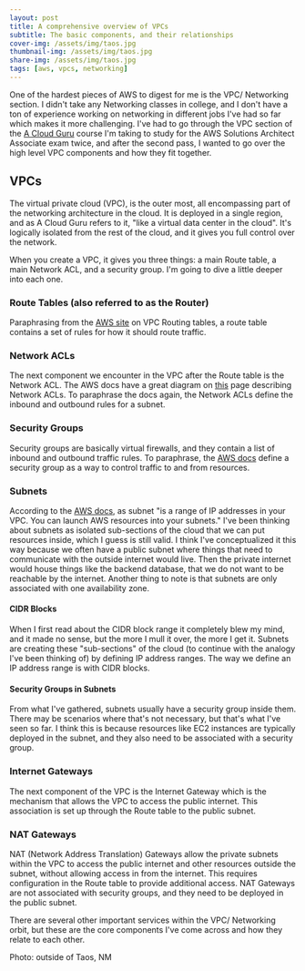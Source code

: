 ```yaml
---
layout: post
title: A comprehensive overview of VPCs
subtitle: The basic components, and their relationships
cover-img: /assets/img/taos.jpg
thumbnail-img: /assets/img/taos.jpg
share-img: /assets/img/taos.jpg
tags: [aws, vpcs, networking]
---
```


One of the hardest pieces of AWS to digest for me is the VPC/ Networking section. I didn't take any Networking classes in college, and I don't have a ton of experience working on networking in different jobs I've had so far which makes it more challenging. I've had to go through the VPC section of the [A Cloud Guru](https://acloudguru.com/) course I'm taking to study for the AWS Solutions Architect Associate exam twice, and after the second pass, I wanted to go over the high level VPC components and how they fit together.

## VPCs
The virtual private cloud (VPC), is the outer most, all encompassing part of the networking architecture in the cloud. It is deployed in a single region, and as A Cloud Guru refers to it, "like a virtual data center in the cloud". It's logically isolated from the rest of the cloud, and it gives you full control over the network.

When you create a VPC, it gives you three things: a main Route table, a main Network ACL, and a security group. I'm going to dive a little deeper into each one.

### Route Tables (also referred to as the Router)
Paraphrasing from the [AWS site](https://docs.aws.amazon.com/vpc/latest/userguide/VPC_Route_Tables.html) on VPC Routing tables, a route table contains a set of rules for how it should route traffic. 

### Network ACLs
The next component we encounter in the VPC after the Route table is the Network ACL. The AWS docs have a great diagram on [this](https://docs.aws.amazon.com/vpc/latest/userguide/vpc-network-acls.html) page describing Network ACLs. To paraphrase the docs again, the Network ACLs define the inbound and outbound rules for a subnet.

### Security Groups
Security groups are basically virtual firewalls, and they contain a list of inbound and outbound traffic rules. To paraphrase, the [AWS docs](https://docs.aws.amazon.com/vpc/latest/userguide/VPC_SecurityGroups.html) define a security group as a way to control traffic to and from resources.

### Subnets
According to the [AWS docs](https://docs.aws.amazon.com/vpc/latest/userguide/configure-subnets.html), as subnet "is a range of IP addresses in your VPC. You can launch AWS resources into your subnets." I've been thinking about subnets as isolated sub-sections of the cloud that we can put resources inside, which I guess is still valid. I think I've conceptualized it this way because we often have a public subnet where things that need to communicate with the outside internet would live. Then the private internet would house things like the backend database, that we do not want to be reachable by the internet. Another thing to note is that subnets are only associated with one availability zone.

#### CIDR Blocks
When I first read about the CIDR block range it completely blew my mind, and it made no sense, but the more I mull it over, the more I get it. Subnets are creating these "sub-sections" of the cloud (to continue with the analogy I've been thinking of) by defining IP address ranges. The way we define an IP address range is with CIDR blocks.

#### Security Groups in Subnets
From what I've gathered, subnets usually have a security group inside them. There may be scenarios where that's not necessary, but that's what I've seen so far. I think this is because resources like EC2 instances are typically deployed in the subnet, and they also need to be associated with a security group.

### Internet Gateways
The next component of the VPC is the Internet Gateway which is the mechanism that allows the VPC to access the public internet. This association is set up through the Route table to the public subnet.

### NAT Gateways
NAT (Network Address Translation) Gateways allow the private subnets within the VPC to access the public internet and other resources outside the subnet, without allowing access in from the internet. This requires configuration in the Route table to provide additional access. NAT Gateways are not associated with security groups, and they need to be deployed in the public subnet. 

There are several other important services within the VPC/ Networking orbit, but these are the core components I've come across and how they relate to each other.

Photo: outside of Taos, NM
